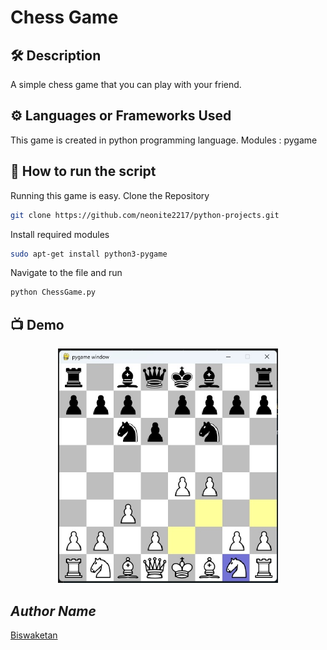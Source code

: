 # Chess Game 

## 🛠️ Description
A simple chess game that you can play with your friend.

## ⚙️ Languages or Frameworks Used
This game is created in python programming language.
Modules : pygame

## 🌟 How to run the script
Running this game is easy.
Clone the Repository
```sh
git clone https://github.com/neonite2217/python-projects.git
```
Install required modules
```sh
sudo apt-get install python3-pygame
```
Navigate to the file and run 
```sh
python ChessGame.py
```

## 📺 Demo
<p align="center">
<img src="images/chess.jpg" width=70% height=70%>

## *Author Name*
[Biswaketan](https://github.com/neonite2217)
